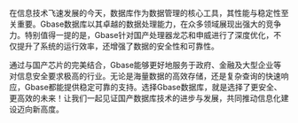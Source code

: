 在信息技术飞速发展的今天，数据库作为数据管理的核心工具，其性能与稳定性至关重要。Gbase数据库以其卓越的数据处理能力，在众多领域展现出强大的竞争力。特别值得一提的是，Gbase针对国产处理器龙芯和申威进行了深度优化，不仅提升了系统的运行效率，还增强了数据的安全性和可靠性。

通过与国产芯片的完美结合，Gbase能够更好地服务于政府、金融及大型企业等对信息安全要求极高的行业。无论是海量数据的高效存储，还是复杂查询的快速响应，Gbase都能提供稳定可靠的支持。选择Gbase数据库，就是选择了更安全、更高效的未来！让我们一起见证国产数据库技术的进步与发展，共同推动信息化建设迈向新高度。